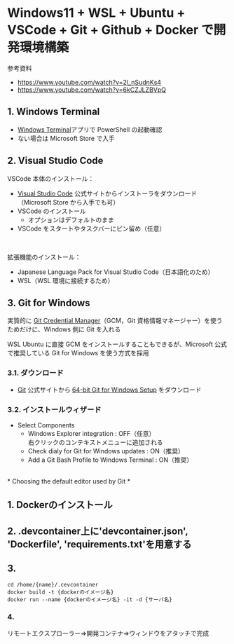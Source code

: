 # Windows11 + WSL + Ubuntu + VSCode + Git + Github + Docker で開発環境構築
参考資料
* <https://www.youtube.com/watch?v=2l_nSudnKs4>
* <https://www.youtube.com/watch?v=6kCZJLZBVpQ>

## 1. Windows Terminal
* [Windows Terminal](https://apps.microsoft.com/detail/9n0dx20hk701?hl=ja-jp&gl=JP)アプリで PowerShell の起動確認
* ない場合は Microsoft Store で入手

## 2. Visual Studio Code
VSCode 本体のインストール：
* [Visual Studio Code](https://code.visualstudio.com/) 公式サイトからインストーラをダウンロード
  （Microsoft Store から入手でも可）
* VSCode のインストール
  * オプションはデフォルトのまま
* VSCode をスタートやタスクバーにピン留め（任意）
<br/>

拡張機能のインストール：
* Japanese Language Pack for Visual Studio Code（日本語化のため）
* WSL（WSL 環境に接続するため）

## 3. Git for Windows
実質的に [Git Credential Manager](https://docs.github.com/ja/get-started/getting-started-with-git/caching-your-github-credentials-in-git)（GCM，Git 資格情報マネージャー）を使うためだけに、Windows 側に Git を入れる
<br/>

WSL Ubuntu に直接 GCM をインストールすることもできるが、Microsoft 公式で推奨している Git for Windows を使う方式を採用

### 3.1. ダウンロード
* [Git](https://git-scm.com/download/win) 公式サイトから [64-bit Git for Windows Setup](https://github.com/git-for-windows/git/releases/download/v2.44.0.windows.1/Git-2.44.0-64-bit.exe) をダウンロード

### 3.2. インストールウィザード
* Select Components
  * Windows Explorer integration : OFF（任意）  
    右クリックのコンテキストメニューに追加される
  * Check dialy for Git for Windows updates : ON（推奨）
  * Add a Git Bash Profile to Windows Terminal : ON（推奨）
<br/>
* Choosing the default editor used by Git
  * 





## 1. Dockerのインストール
## 2. .devcontainer上に'devcontainer.json', 'Dockerfile', 'requirements.txt'を用意する
## 3. 
```
cd /home/{name}/.cevcontainer
docker build -t {dockerのイメージ名}
docker run --name {dockerのイメージ名} -it -d {サーバ名}
```
### 4.
リモートエクスプローラー⇒開発コンテナ⇒ウィンドウをアタッチで完成
